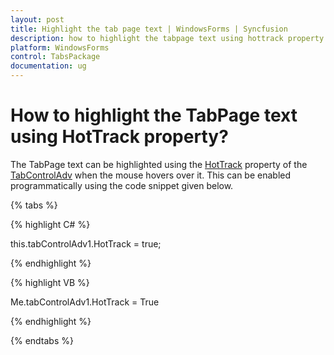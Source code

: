 ```yaml
---
layout: post
title: Highlight the tab page text | WindowsForms | Syncfusion
description: how to highlight the tabpage text using hottrack property
platform: WindowsForms
control: TabsPackage
documentation: ug
---
```


# How to highlight the TabPage text using HotTrack property?

The TabPage text can be highlighted using the [HotTrack](https://help.syncfusion.com/cr/windowsforms/Syncfusion.Windows.Forms.Tools.TabControlAdv.html#Syncfusion_Windows_Forms_Tools_TabControlAdv_HotTrack) property of the [TabControlAdv](https://help.syncfusion.com/cr/windowsforms/Syncfusion.Windows.Forms.Tools.TabControlAdv.html) when the mouse hovers over it. This can be enabled programmatically using the code snippet given below.

{% tabs %}

{% highlight C# %}

this.tabControlAdv1.HotTrack = true;

{% endhighlight %}

{% highlight VB %}

Me.tabControlAdv1.HotTrack = True

{% endhighlight %}

{% endtabs %}
